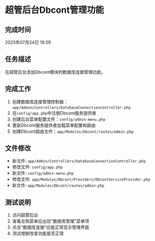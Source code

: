 # 超管后台Dbcont管理功能

## 完成时间
2025年07月24日 18:59

## 任务描述
在超管后台添加Dbcont模块的数据库连接管理功能。

## 完成工作
1. 创建数据库连接管理控制器：`app/Admin/Controllers/DatabaseConnectionController.php`
2. 在`config/app.php`中注册Dbcont服务提供者
3. 创建后台菜单配置文件：`config/admin-menu.php`
4. 更新Dbcont服务提供者加载菜单配置和路由
5. 创建Dbcont路由文件：`app/Modules/Dbcont/routes/admin.php`

## 文件修改
- 新文件: `app/Admin/Controllers/DatabaseConnectionController.php`
- 修改文件: `config/app.php`
- 新文件: `config/admin-menu.php`
- 修改文件: `app/Modules/Dbcont/Providers/DbcontServiceProvider.php`
- 新文件: `app/Modules/Dbcont/routes/admin.php`

## 测试说明
1. 访问超管后台
2. 查看左侧菜单应出现"数据库管理"菜单项
3. 点击"数据库连接"应能正常显示管理界面
4. 测试增删改查功能是否正常